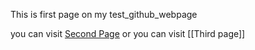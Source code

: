 This is first page on my test_github_webpage

you can visit [Second Page](Second%20Page.md) or you can visit [[Third page]]

